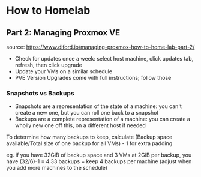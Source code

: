 # How to Homelab
## Part 2: Managing Proxmox VE

source: https://www.dlford.io/managing-proxmox-how-to-home-lab-part-2/

* Check for updates once a week: select host machine, click updates tab, refresh, then click upgrade
* Update your VMs on a similar schedule
* PVE Version Upgrades come with full instructions; follow those

### Snapshots vs Backups
- Snapshots are a representation of the state of a machine: you can't create a new one, but you can roll one back to a snapshot
- Backups are a complete representation of a machine: you can create a wholly new one off this, on a different host if needed

To determine how many backups to keep, calculate (Backup space available/Total size of one backup for all VMs) - 1 for extra padding

eg. if you have 32GiB of backup space and 3 VMs at 2GiB per backup, you have (32/6)-1 = 4.33 backups = keep 4 backups per machine (adjust when you add more machines to the schedule)


